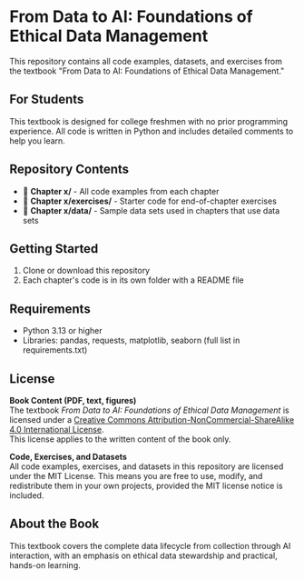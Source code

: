 # From Data to AI: Foundations of Ethical Data Management

This repository contains all code examples, datasets, and exercises from the textbook "From Data to AI: Foundations of Ethical Data Management."

## For Students

This textbook is designed for college freshmen with no prior programming experience. All code is written in Python and includes detailed comments to help you learn.

## Repository Contents

- 📁 **Chapter x/** - All code examples from each chapter
- 📁 **Chapter x/exercises/** - Starter code for end-of-chapter exercises
- 📁 **Chapter x/data/** - Sample data sets used in chapters that use data sets

## Getting Started

1. Clone or download this repository
2. Each chapter's code is in its own folder with a README file

## Requirements

- Python 3.13 or higher
- Libraries: pandas, requests, matplotlib, seaborn (full list in requirements.txt)

## License

**Book Content (PDF, text, figures)**  
The textbook *From Data to AI: Foundations of Ethical Data Management* is licensed under a [Creative Commons Attribution-NonCommercial-ShareAlike 4.0 International License](https://creativecommons.org/licenses/by-nc-sa/4.0/).  
This license applies to the written content of the book only.

**Code, Exercises, and Datasets**  
All code examples, exercises, and datasets in this repository are licensed under the MIT License. This means you are free to use, modify, and redistribute them in your own projects, provided the MIT license notice is included.

## About the Book

This textbook covers the complete data lifecycle from collection through AI interaction, with an emphasis on ethical data stewardship and practical, hands-on learning.
